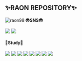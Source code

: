 <h2 align="left">✨RAON REPOSITORY✨ </h2>
<span align="left">
  <p>
     <img align="left" src="https://github-readme-stats.vercel.app/api?username=raon&show_icons=true&locale=en&theme=dracula" alt="raon98" />
    
  <h4 align="left">😳SNS😳</h4>
  <p>
  <a href="https://www.instagram.com/chexl_x/"><img src="https://img.shields.io/badge/instagram-FD65B0?style=flat-square&logo=instagram&logoColor=white"/></a>
  <a href="https://www.facebook.com/profile.php?id=100004633052437"><img src="https://img.shields.io/badge/facebook-1266FF?style=flat-    square&logo=facebook&logoColor=white"/></a>
  </p>
  <h4>👻Study👻</h4>
  
  <img src="https://img.shields.io/badge/VUE.JS-86E57F?style=flat-square&logo=VUE.JS&logoColor=white"/>
  <img src="https://img.shields.io/badge/JAVASCRIPT-FFE400?style=flat-square&logo=JAVASCRIPT&logoColor=white"/>
  <img src="https://img.shields.io/badge/HTML5-F15F5F?style=flat-square&logo=HTML5&logoColor=white"/>
  <img src="https://img.shields.io/badge/ORACLE-6799FF?style=flat-square&logo=ORACLE&logoColor=white"/>
  <img src="https://img.shields.io/badge/MYSQL-B2CCFF?style=flat-square&logo=MYSQL&logoColor=white"/>
  <img src="https://img.shields.io/badge/MYBATIS-8C8C8C?style=flat-square&logo=MYBATIS&logoColor=white"/>
  <img src="https://img.shields.io/badge/Firebase-FFCA28?style=flat-square&logo=firebase&logoColor=white"/>
  <img src="https://img.shields.io/badge/Andriod-1DDB16?style=flat-square&logo=ANDROID&logoColor=white"/>


  </p>
  </span>
